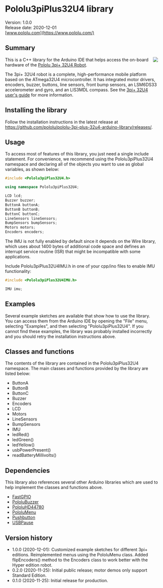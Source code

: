 # Pololu3piPlus32U4 library

Version: 1.0.0<br/>
Release date: 2020-12-01<br/>
[www.pololu.com](https://www.pololu.com/)

## Summary

<img align="right" src="https://a.pololu-files.com/picture/0J11029.240w.jpg?6587c7507cb885bf3d4cdab208e39ddf">

This is a C++ library for the Arduino IDE that helps access the on-board hardware of the [Pololu 3pi+ 32U4 Robot](https://www.pololu.com/category/280/3pi-32u4-robot).

The 3pi+ 32U4 robot is a complete, high-performance mobile platform based on the ATmega32U4 microcontroller.  It has integrated motor drivers, encoders, buzzer, buttons, line sensors, front bump sensors, an LSM6DS33 accelerometer and gyro, and an LIS3MDL compass. See the [3pi+ 32U4 user's guide](https://www.pololu.com/docs/0J83) for more information.

## Installing the library

Follow the installation instructions in the latest release at https://github.com/pololu/pololu-3pi-plus-32u4-arduino-library/releases/.

## Usage

To access most of features of this library, you just need a single include statement.  For convenience, we recommend using the Pololu3piPlus32U4 namespace and declaring all of the objects you want to use as global variables, as shown below:

```cpp
#include <Pololu3piPlus32U4.h>

using namespace Pololu3piPlus32U4;

LCD lcd;
Buzzer buzzer;
ButtonA buttonA;
ButtonB buttonB;
ButtonC buttonC;
LineSensors lineSensors;
BumpSensors bumpSensors;
Motors motors;
Encoders encoders;
```

The IMU is not fully enabled by default since it depends on the Wire library, which uses about 1400 bytes of additional code space and defines an interrupt service routine (ISR) that might be incompatible with some applications.

Include Pololu3piPlus32U4IMU.h in one of your cpp/ino files to enable IMU functionality:

```cpp
#include <Pololu3piPlus32U4IMU.h>

IMU imu;
```

## Examples

Several example sketches are available that show how to use the library.  You can access them from the Arduino IDE by opening the "File" menu, selecting "Examples", and then selecting "Pololu3piPlus32U4".  If you cannot find these examples, the library was probably installed incorrectly and you should retry the installation instructions above.

## Classes and functions

The contents of the library are contained in the Pololu3piPlus32U4 namespace. The main classes and functions provided by the library are listed below:

* ButtonA
* ButtonB
* ButtonC
* Buzzer
* Encoders
* LCD
* Motors
* LineSensors
* BumpSensors
* IMU
* ledRed()
* ledGreen()
* ledYellow()
* usbPowerPresent()
* readBatteryMillivolts()

## Dependencies

This library also references several other Arduino libraries which are used to help implement the classes and functions above.

* [FastGPIO](https://github.com/pololu/fastgpio-arduino)
* [PololuBuzzer](https://github.com/pololu/pololu-buzzer-arduino)
* [PololuHD44780](https://github.com/pololu/pololu-hd44780-arduino)
* [PololuMenu](https://github.com/pololu/pololu-menu-arduino)
* [Pushbutton](https://github.com/pololu/pushbutton-arduino)
* [USBPause](https://github.com/pololu/usb-pause-arduino)

## Version history

* 1.0.0 (2020-12-01): Customized example sketches for different 3pi+ editions. Reimplemented menus using the PololuMenu class. Added flipEncoders() method to the Encoders class to work better with the Hyper edition robot.
* 0.2.0 (2020-11-25): Initial public release; motor demos only support Standard Edition.
* 0.1.0 (2020-11-25): Initial release for production.

